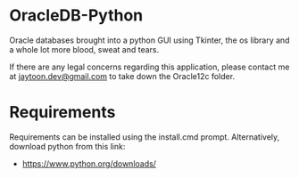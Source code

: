 # OracleDB-Python
Oracle databases brought into a python GUI using Tkinter, the os library and a whole lot more blood, sweat and tears.

If there are any legal concerns regarding this application, please contact me at jaytoon.dev@gmail.com to take down the Oracle12c folder.

# Requirements
Requirements can be installed using the install.cmd prompt.
Alternatively, download python from this link:
- https://www.python.org/downloads/